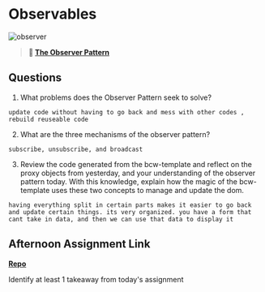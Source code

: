 # Observables

![observer](https://bcw.blob.core.windows.net/public/img/journals/8014045611652045)

> **📖 [The Observer Pattern](https://codeworksacademy.com/fs-student-guide/resources/wk3/04-Observer-Pattern)**

## Questions

1. What problems does the Observer Pattern seek to solve?

```
update code without having to go back and mess with other codes , rebuild reuseable code
```

2. What are the three mechanisms of the observer pattern?

```
subscribe, unsubscribe, and broadcast
```

3. Review the code generated from the bcw-template and reflect on the proxy objects from yesterday, and your understanding of the observer pattern today. With this knowledge, explain how the magic of the bcw-template uses these two concepts to manage and update the dom.

```
having everything split in certain parts makes it easier to go back and update certain things. its very organized. you have a form that cant take in data, and then we can use that data to display it
```
## Afternoon Assignment Link

**[Repo](https://github.com/TriLe1122/Rain-Money>)**

Identify at least 1 takeaway from today's assignment
